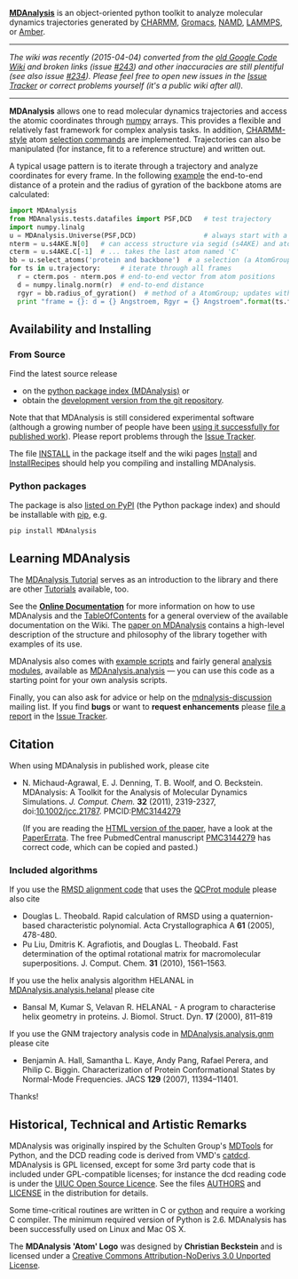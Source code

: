 **[MDAnalysis](http://www.mdanalysis.org)** is an object-oriented python toolkit to analyze molecular dynamics trajectories generated by [CHARMM](http://www.charmm.org/), [Gromacs](http://www.gromacs.org), [NAMD](http://www.ks.uiuc.edu/Research/namd/), [LAMMPS](http://lammps.sandia.gov/), or [Amber](http://ambermd.org/).

----

_The wiki was recently (2015-04-04) converted from the [old Google Code Wiki](http://wiki.mdanalysis.org) and  broken links (issue [#243](https://github.com/MDAnalysis/mdanalysis/issues/243)) and other inaccuracies are still plentiful (see also issue [#234](https://github.com/MDAnalysis/mdanalysis/issues/234)). Please feel free to open new issues in the [Issue Tracker](https://github.com/MDAnalysis/mdanalysis/issues) or correct problems yourself (it's a public wiki after all)._

----

**MDAnalysis** allows one to read molecular dynamics trajectories and access the atomic coordinates through [numpy](http://numpy.scipy.org/) arrays. This provides a flexible and relatively fast framework for complex analysis tasks. In addition, [CHARMM-style](http://www.charmm.org/html/documentation/c34b1/select.html) atom [selection commands](https://pythonhosted.org/MDAnalysis/documentation_pages/selections.html#selection-commands) are implemented. Trajectories can also be manipulated (for instance, fit to a reference structure) and written out.

A typical usage pattern is to iterate through a trajectory and analyze coordinates for every frame. In the following [example](Examples) the end-to-end distance of a protein and the radius of gyration of the backbone atoms are calculated:

```python
import MDAnalysis
from MDAnalysis.tests.datafiles import PSF,DCD   # test trajectory
import numpy.linalg
u = MDAnalysis.Universe(PSF,DCD)                 # always start with a Universe
nterm = u.s4AKE.N[0]   # can access structure via segid (s4AKE) and atom name
cterm = u.s4AKE.C[-1]  # ... takes the last atom named 'C'
bb = u.select_atoms('protein and backbone')  # a selection (a AtomGroup)
for ts in u.trajectory:     # iterate through all frames
  r = cterm.pos - nterm.pos # end-to-end vector from atom positions
  d = numpy.linalg.norm(r)  # end-to-end distance
  rgyr = bb.radius_of_gyration()  # method of a AtomGroup; updates with each frame
  print "frame = {}: d = {} Angstroem, Rgyr = {} Angstroem".format(ts.frame, d, rgyr)
```

## Availability and Installing ##

### From Source ###
Find the latest source release

* on the [python package index (MDAnalysis)](http://pypi.python.org/pypi/MDAnalysis) or
* obtain the [development version from the git repository](https://github.com/MDAnalysis/mdanalysis/tree/develop/package).

Note that that MDAnalysis is still considered experimental software (although a growing number of people have been [using it successfully for published work](http://scholar.google.com/scholar?cites=14957293613081676111&as_sdt=805&sciodt=0,3&hl=en)). Please report problems through the [Issue Tracker](https://github.com/MDAnalysis/mdanalysis/issues).

The file [INSTALL](https://github.com/MDAnalysis/mdanalysis/blob/master/package/INSTALL) in the package itself and the wiki pages [Install](Install) and [InstallRecipes](InstallRecipes) should help you compiling and installing MDAnalysis.

### Python packages ###

The package is also [listed on PyPI](http://pypi.python.org/pypi/MDAnalysis) (the Python package index) and should be installable with [pip](http://www.pip-installer.org/en/latest/index.html), e.g.

```
pip install MDAnalysis
```


## Learning MDAnalysis ##

The [MDAnalysis Tutorial](http://www.mdanalysis.org/MDAnalysisTutorial/) serves as an introduction to the library and there are other [Tutorials](Tutorials) available, too.

See the **[Online Documentation](https://pythonhosted.org/MDAnalysis/index.html)** for more information on how to use MDAnalysis and the [TableOfContents](TableOfContents) for a general overview of the available documentation on the Wiki. The [paper on MDAnalysis](#Citation) contains a high-level description of the structure and philosophy of the library together with examples of its use.

MDAnalysis also comes with [example scripts](https://github.com/MDAnalysis/mdanalysis/tree/master/package/examples) and fairly general [analysis modules](https://github.com/MDAnalysis/mdanalysis/tree/master/package/MDAnalysis/analysis), available as [MDAnalysis.analysis](https://pythonhosted.org/MDAnalysis/documentation_pages/analysis_modules.html) — you can use this code as a starting point for your own analysis scripts.

Finally, you can also ask for advice or help on the [mdnalysis-discussion](http://groups.google.com/group/mdnalysis-discussion) mailing list. If you find **bugs** or want to **request enhancements** please [file a report](ReportingProblems) in the [Issue Tracker](https://github.com/MDAnalysis/mdanalysis/issues).

## Citation ##
When using MDAnalysis in published work, please cite

* N. Michaud-Agrawal, E. J. Denning, T. B. Woolf, and O. Beckstein. MDAnalysis: A Toolkit for the Analysis of Molecular Dynamics Simulations. _J. Comput. Chem._ **32** (2011), 2319-2327, doi:[10.1002/jcc.21787](http://dx.doi.org/10.1002/jcc.21787). PMCID:[PMC3144279](http://www.ncbi.nlm.nih.gov/pmc/articles/PMC3144279/) 

  (If you are reading the [HTML version of the paper](http://onlinelibrary.wiley.com/doi/10.1002/jcc.21787/full), have a look at the [PaperErrata](PaperErrata). The free PubmedCentral manuscript [PMC3144279](http://www.ncbi.nlm.nih.gov/pmc/articles/PMC3144279/) has correct code, which can be copied and pasted.)

### Included algorithms ###
If you use the [RMSD alignment code](https://pythonhosted.org/MDAnalysis/documentation_pages/analysis/align.html) that uses the [QCProt module](https://pythonhosted.org/MDAnalysis/documentation_pages/core/qcprot.html) please also cite

* Douglas L. Theobald. Rapid calculation of RMSD using a quaternion-based characteristic polynomial. Acta Crystallographica A **61** (2005), 478-480.
* Pu Liu, Dmitris K. Agrafiotis, and Douglas L. Theobald. Fast determination of the optimal rotational matrix for macromolecular superpositions. J. Comput. Chem. **31** (2010), 1561–1563.

If you use the helix analysis algorithm HELANAL in [MDAnalysis.analysis.helanal](https://pythonhosted.org/MDAnalysis/documentation_pages/analysis/helanal.html) please cite

* Bansal M, Kumar S, Velavan R. HELANAL - A program to characterise helix geometry in proteins. J. Biomol. Struct. Dyn. **17** (2000), 811–819

If you use the GNM trajectory analysis code in [MDAnalysis.analysis.gnm](https://pythonhosted.org/MDAnalysis/documentation_pages/analysis/gnm.html) please cite

* Benjamin A. Hall, Samantha L. Kaye, Andy Pang, Rafael Perera, and Philip C. Biggin. Characterization of Protein Conformational States by Normal-Mode Frequencies. JACS **129** (2007), 11394–11401.

Thanks!


## Historical, Technical and Artistic Remarks ##

MDAnalysis was originally inspired by the Schulten Group's [MDTools](http://www.ks.uiuc.edu/Development/MDTools/) for Python, and the DCD reading code is derived from VMD's [catdcd](http://www.ks.uiuc.edu/Development/MDTools/catdcd/). MDAnalysis is GPL licensed, except for some 3rd party code that is included under GPL-compatible licenses; for instance the dcd reading code is under the [UIUC Open Source Licence](http://www.ks.uiuc.edu/Development/MDTools/catdcd/license.html). See the files [AUTHORS](https://github.com/MDAnalysis/mdanalysis/blob/master/package/AUTHORS) and [LICENSE](https://github.com/MDAnalysis/mdanalysis/blob/master/package/LICENSE) in the distribution for details.

Some time-critical routines are written in C or [cython](http://cython.org) and require a working C compiler. The minimum required version of Python is 2.6. MDAnalysis has been successfully used on Linux and Mac OS X.

The **MDAnalysis 'Atom' Logo** was designed by **Christian Beckstein** and is licensed under a [Creative Commons Attribution-NoDerivs 3.0 Unported License](http://creativecommons.org/licenses/by-nd/3.0/).

